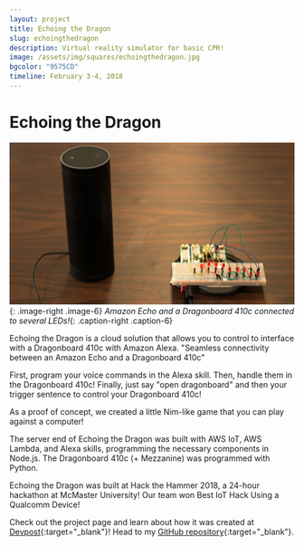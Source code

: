 ```yaml
---
layout: project
title: Echoing the Dragon
slug: echoingthedragon
description: Virtual reality simulator for basic CPR!
image: /assets/img/squares/echoingthedragon.jpg
bgcolor: "9575CD"
timeline: February 3-4, 2018
---
```


# Echoing the Dragon

![Echoing the Dragon](/assets/img/echoingthedragon1.jpg){: .image-right .image-6}
*Amazon Echo and a Dragonboard 410c connected to several LEDs!*{: .caption-right .caption-6}

Echoing the Dragon is a cloud solution that allows you to control to interface with a Dragonboard 410c with Amazon Alexa. "Seamless connectivity between an Amazon Echo and a Dragonboard 410c"

First, program your voice commands in the Alexa skill. 
Then, handle them in the Dragonboard 410c!
Finally, just say "open dragonboard" and then your trigger sentence to control your Dragonboard 410c!

As a proof of concept, we created a little Nim-like game that you can play against a computer!

The server end of Echoing the Dragon was built with AWS IoT, AWS Lambda, and Alexa skills, programming the necessary components in Node.js. The Dragonboard 410c (+ Mezzanine) was programmed with Python.

Echoing the Dragon was built at Hack the Hammer 2018, a 24-hour hackathon at McMaster University!
Our team won Best IoT Hack Using a Qualcomm Device!


Check out the project page and learn about how it was created at [Devpost](https://devpost.com/software/echoing-the-dragon){:target="_blank"}!
Head to my [GitHub repository](https://github.com/WilliamLQin/Echoing-the-Dragon){:target="_blank"}.
